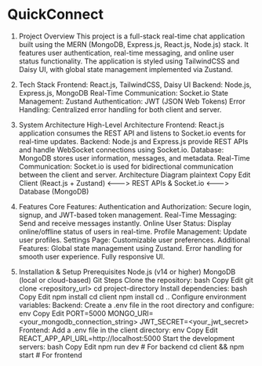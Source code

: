 # QuickConnect

1. Project Overview
This project is a full-stack real-time chat application built using the MERN (MongoDB, Express.js, React.js, Node.js) stack. It features user authentication, real-time messaging, and online user status functionality. The application is styled using TailwindCSS and Daisy UI, with global state management implemented via Zustand.

2. Tech Stack
Frontend: React.js, TailwindCSS, Daisy UI
Backend: Node.js, Express.js, MongoDB
Real-Time Communication: Socket.io
State Management: Zustand
Authentication: JWT (JSON Web Tokens)
Error Handling: Centralized error handling for both client and server.
3. System Architecture
High-Level Architecture
Frontend: React.js application consumes the REST API and listens to Socket.io events for real-time updates.
Backend: Node.js and Express.js provide REST APIs and handle WebSocket connections using Socket.io.
Database: MongoDB stores user information, messages, and metadata.
Real-Time Communication: Socket.io is used for bidirectional communication between the client and server.
Architecture Diagram
plaintext
Copy
Edit
Client (React.js + Zustand) <---> REST APIs & Socket.io <---> Database (MongoDB)
4. Features
Core Features:
Authentication and Authorization: Secure login, signup, and JWT-based token management.
Real-Time Messaging: Send and receive messages instantly.
Online User Status: Display online/offline status of users in real-time.
Profile Management: Update user profiles.
Settings Page: Customizable user preferences.
Additional Features:
Global state management using Zustand.
Error handling for smooth user experience.
Fully responsive UI.
5. Installation & Setup
Prerequisites
Node.js (v14 or higher)
MongoDB (local or cloud-based)
Git
Steps
Clone the repository:
bash
Copy
Edit
git clone <repository_url>
cd project-directory
Install dependencies:
bash
Copy
Edit
npm install
cd client
npm install
cd ..
Configure environment variables:
Backend: Create a .env file in the root directory and configure:
env
Copy
Edit
PORT=5000
MONGO_URI=<your_mongodb_connection_string>
JWT_SECRET=<your_jwt_secret>
Frontend: Add a .env file in the client directory:
env
Copy
Edit
REACT_APP_API_URL=http://localhost:5000
Start the development servers:
bash
Copy
Edit
npm run dev       # For backend
cd client && npm start  # For frontend
